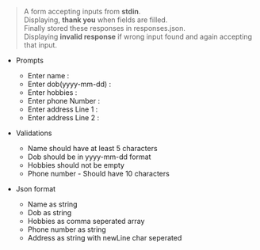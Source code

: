 > A form accepting inputs from **stdin**. <br>
 Displaying, **thank you** when fields are filled. <br>
 Finally stored these responses in responses.json.<br>
 Displaying **invalid response** if wrong input found and again accepting that input.

* Prompts 
  * Enter name :
  * Enter dob(yyyy-mm-dd) :
  * Enter hobbies :
  * Enter phone Number :
  * Enter address Line 1 :
  * Enter address Line 2 :

* Validations
  * Name should have at least 5 characters
  * Dob should be in yyyy-mm-dd format
  * Hobbies should not be empty 
  * Phone number - Should have 10 characters

* Json format
  * Name as string
  * Dob as string
  * Hobbies as comma seperated array
  * Phone number as string
  * Address as string with newLine char seperated